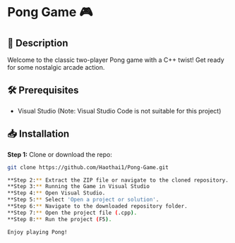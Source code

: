 # Pong Game 🎮

## 📝 Description
Welcome to the classic two-player Pong game with a C++ twist! Get ready for some nostalgic arcade action.

## 🛠 Prerequisites
- Visual Studio (Note: Visual Studio Code is not suitable for this project)

## 📥 Installation

**Step 1:** Clone or download the repo:
```bash
git clone https://github.com/Haothai1/Pong-Game.git

**Step 2:** Extract the ZIP file or navigate to the cloned repository.
**Step 3:** Running the Game in Visual Studio
**Step 4:** Open Visual Studio.
**Step 5:** Select 'Open a project or solution'.
**Step 6:** Navigate to the downloaded repository folder.
**Step 7:** Open the project file (.cpp).
**Step 8:** Run the project (F5).

Enjoy playing Pong!
